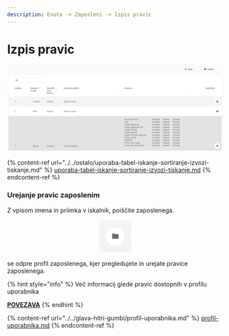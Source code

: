 ```yaml
---
description: Enota -> Zaposleni -> Izpis pravic
---
```


# Izpis pravic

![](../../.gitbook/assets/Enota_zaposleni_izpis_pravice_pogled.PNG)

{% content-ref url="../../ostalo/uporaba-tabel-iskanje-sortiranje-izvozi-tiskanje.md" %}
[uporaba-tabel-iskanje-sortiranje-izvozi-tiskanje.md](../../ostalo/uporaba-tabel-iskanje-sortiranje-izvozi-tiskanje.md)
{% endcontent-ref %}

### Urejanje pravic zaposlenim

Z vpisom imena in priimka v iskalnik, poiščite zaposlenega.

<div align="center"><img src="../../.gitbook/assets/Knjiga_ikona_mapa.png" alt="Ikona za dostopanje do profila zaposlenega."></div>

se odpre profil zaposlenega, kjer pregledujete in urejate pravice zaposlenega.

{% hint style="info" %}
Več informacij glede pravic dostopnih v profilu uporabnika

[**POVEZAVA**](https://navodila.ignis112.si/glava-hitri-gumbi/profil-uporabnika#pravice)
{% endhint %}



{% content-ref url="../../glava-hitri-gumbi/profil-uporabnika.md" %}
[profil-uporabnika.md](../../glava-hitri-gumbi/profil-uporabnika.md)
{% endcontent-ref %}

